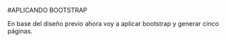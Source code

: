 #APLICANDO BOOTSTRAP

En base del diseño previo ahora voy a aplicar bootstrap y generar cinco páginas.